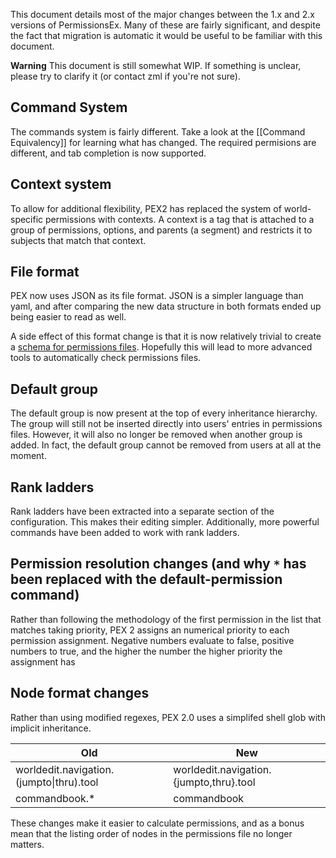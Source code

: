 This document details most of the major changes between the 1.x and 2.x versions of PermissionsEx. Many of these are fairly significant, and despite the fact that migration is automatic it would be useful to be familiar with this document.

**Warning** This document is still somewhat WIP. If something is unclear, please try to clarify it (or contact zml if you're not sure).

## Command System

The commands system is fairly different. Take a look at the [[Command Equivalency]] for learning what has changed. The required permisions are different, and tab completion is now supported.

## Context system 

To allow for additional flexibility, PEX2 has replaced the system of world-specific permissions with contexts. A context is a tag that is attached to a group of permissions, options, and parents (a segment) and restricts it to subjects that match that context.

## File format
PEX now uses JSON as its file format. JSON is a simpler language than yaml, and after comparing the new data structure in both formats ended up being easier to read as well.

A side effect of this format change is that it is now relatively trivial to create a [schema for permissions files](https://github.com/PEXPlugins/PermissionsEx/blob/master/etc/permissions-schema.json). Hopefully this will lead to more advanced tools to automatically check permissions files.

## Default group

The default group is now present at the top of every inheritance hierarchy. The group will still not be inserted directly into users' entries in permissions files. However, it will also no longer be removed when another group is added. In fact, the default group cannot be removed from users at all at the moment.

## Rank ladders

Rank ladders have been extracted into a separate section of the configuration. This makes their editing simpler. Additionally, more powerful commands have been added to work with rank ladders.

## Permission resolution changes (and why `*` has been replaced with the default-permission command)

Rather than following the methodology of the first permission in the list that matches taking priority, PEX 2 assigns an numerical priority to each permission assignment. Negative numbers evaluate to false, positive numbers to true, and the higher the number the higher priority the assignment has

## Node format changes

Rather than using modified regexes, PEX 2.0 uses a simplifed shell glob with implicit inheritance.

| Old                                     | New                                     |
|-----------------------------------------|-----------------------------------------|
| worldedit.navigation.(jumpto&#124;thru).tool | worldedit.navigation.{jumpto,thru}.tool |
| commandbook.*                           | commandbook                             |

These changes make it easier to calculate permissions, and as a bonus mean that the listing order of nodes in the permissions file no longer matters.